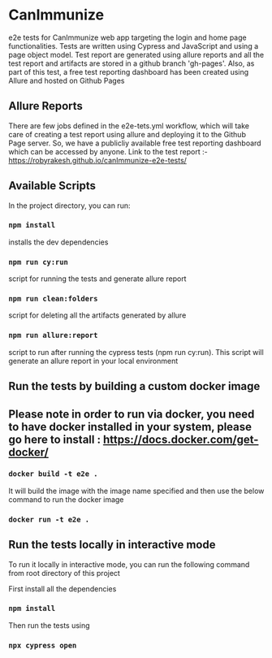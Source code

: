 
# CanImmunize 

e2e tests for CanImmunize web app targeting the login and home page functionalities. Tests are written using Cypress and JavaScript and using a page object model. Test report are generated using allure reports and all the test report and artifacts are stored in a github branch 'gh-pages'. Also, as part of this test, a free test reporting dashboard has been created using Allure and hosted on Github Pages

## Allure Reports

There are few jobs defined in the e2e-tets.yml workflow, which will take care of creating a test report using allure and deploying it to the Github Page server. So, we have a publicliy available free test reporting dashboard which can be accessed by anyone. Link to the test report :- https://robyrakesh.github.io/canImmunize-e2e-tests/




## Available Scripts

In the project directory, you can run:

### `npm install`

installs the dev dependencies

### `npm run cy:run`

script for running the tests and generate allure report

### `npm run clean:folders`

script for deleting all the artifacts generated by allure

### `npm run allure:report`

script to run after running the cypress tests (npm run cy:run). This script will generate an allure report in your local environment



## Run the tests by building a custom docker image
## Please note in order to run via docker, you need to have docker installed in your system, please go here to install : https://docs.docker.com/get-docker/

### `docker build -t e2e .`

It will build the image with the image name specified and then use the below command to run the docker image

### `docker run -t e2e .`

## Run the tests locally in interactive mode

To run it locally in interactive mode, you can run the following command from root directory of this project

First install all the dependencies 
### `npm install` 
Then run the tests using 
### `npx cypress open`

